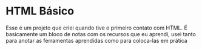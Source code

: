 # HTML Básico

Esse é um projeto que criei quando tive o primeiro contato com HTML.
É basicamente um bloco de notas com os recursos que eu aprendi, usei tanto para anotar as ferramentas aprendidas como para coloca-las em prática
